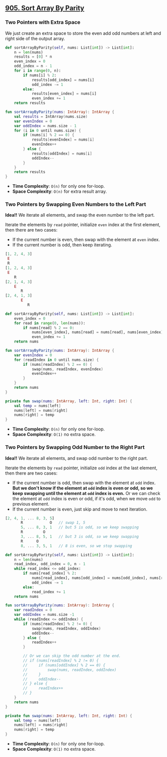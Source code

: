 ## [905. Sort Array By Parity](https://leetcode.com/problems/sort-array-by-parity/)

### Two Pointers with Extra Space
We just create an extra space to store the even add odd numbers at left and right side of the output array.

```python
def sortArrayByParity(self, nums: List[int]) -> List[int]:
    n = len(nums)
    results = [0] * n
    even_index = 0
    odd_index = n - 1
    for i in range(0, n):
        if nums[i] % 2:
            results[odd_index] = nums[i]
            odd_index -= 1
        else:
            results[even_index] = nums[i]
            even_index += 1
    return results
```

```kotlin
fun sortArrayByParity(nums: IntArray): IntArray {
    val results = IntArray(nums.size)
    var evenIndex = 0
    var oddIndex = nums.size - 1
    for (i in 0 until nums.size) {
        if (nums[i] % 2 == 0) {
            results[evenIndex] = nums[i]
            evenIndex++
        } else {
            results[oddIndex] = nums[i]
            oddIndex--
        }
    }
    return results
}
```

* **Time Complexity**: `O(n)` for only one for-loop.
* **Space Complexity**: `O(n)` for extra result array.

### Two Pointers by Swapping Even Numbers to the Left Part
**Idea!!** We iterate all elements, and swap the even number to the left part.

Iterate the elements by `read` pointer, initialize `even` index at the first element, then there are two cases:
* If the current number is even, then swap with the element at `even` index.
* If the current number is odd, then keep iterating.

```js
[1, 2, 4, 3]
 E
 R
[1, 2, 4, 3]
 E
    R
[2, 1, 4, 3]
    E
       R
[2, 4, 1, 3]
       E
          R
```

```python
def sortArrayByParity(self, nums: List[int]) -> List[int]:
    even_index = 0
    for read in range(0, len(nums)):
        if nums[read] % 2 == 0:
            nums[even_index], nums[read] = nums[read], nums[even_index]
            even_index += 1
    return nums
```

```kotlin
fun sortArrayByParity(nums: IntArray): IntArray {
    var evenIndex = 0
    for (readIndex in 0 until nums.size) {
        if (nums[readIndex] % 2 == 0) {
            swap(nums, readIndex, evenIndex)
            evenIndex++
        }
    }
    return nums
}

private fun swap(nums: IntArray, left: Int, right: Int) {
    val temp = nums[left]
    nums[left] = nums[right]
    nums[right] = temp
}
```

* **Time Complexity**: `O(n)` for only one for-loop.
* **Space Complexity**: `O(1)` no extra space.

### Two Pointers by Swapping Odd Number to the Right Part
**Idea!!** We iterate all elements, and swap odd number to the right part.

Iterate the elements by `read` pointer, initialize `odd` index at the last element, then there are two cases:
* If the current number is odd, then swap with the element at `odd` index. **But we don't know if the element at `odd` index is even or odd, so we keep swapping until the element at `odd` index is even.** Or we can check the element at `odd` index is even or odd, if it's odd, when we move `odd` to previous element.
* If the current number is even, just skip and move to next iteration.

```js
[2, 4, 1, ... 8, 3, 5]
       R            O   // swap 1, 5
       5, ... 8, 3, 1   // but 5 is odd, so we keep swapping
       R         O
       3, ... 8, 5, 1   // but 3 is odd, so we keep swapping
       R      O
       8, ... 3, 5, 1   // 8 is even, so we stop swapping
```

```python
def sortArrayByParity(self, nums: List[int]) -> List[int]:
    n = len(nums)
    read_index, odd_index = 0, n - 1
    while read_index <= odd_index:
        if nums[read_index] % 2:
            nums[read_index], nums[odd_index] = nums[odd_index], nums[read_index]
            odd_index -= 1
        else:
            read_index += 1
    return nums
```

```kotlin
fun sortArrayByParity(nums: IntArray): IntArray {
    var readIndex = 0
    var oddIndex = nums.size -1
    while (readIndex <= oddIndex) {
        if (nums[readIndex] % 2 != 0) {
            swap(nums, readIndex, oddIndex)
            oddIndex--
        } else {
            readIndex++
        }

        // Or we can skip the odd number at the end.
        // if (nums[readIndex] % 2 != 0) {
        //     if (nums[oddIndex] % 2 == 0) {
        //         swap(nums, readIndex, oddIndex)
        //     }
        //     oddIndex--
        // } else {
        //     readIndex++
        // }
    }
    return nums       
}

private fun swap(nums: IntArray, left: Int, right: Int) {
    val temp = nums[left]
    nums[left] = nums[right]
    nums[right] = temp
}
```

* **Time Complexity**: `O(n)` for only one for-loop.
* **Space Complexity**: `O(1)` no extra space.